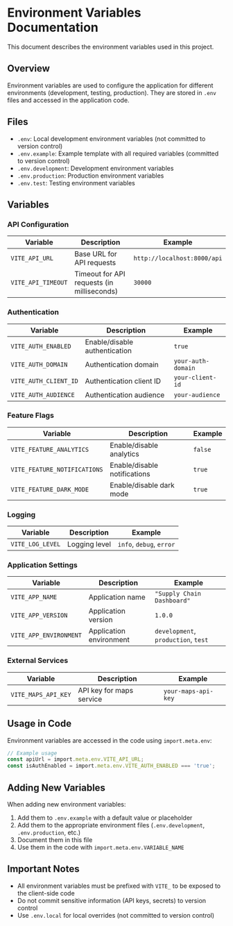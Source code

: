 # Environment Variables Documentation

This document describes the environment variables used in this project.

## Overview

Environment variables are used to configure the application for different environments (development, testing, production).
They are stored in `.env` files and accessed in the application code.

## Files

- `.env`: Local development environment variables (not committed to version control)
- `.env.example`: Example template with all required variables (committed to version control)
- `.env.development`: Development environment variables
- `.env.production`: Production environment variables
- `.env.test`: Testing environment variables

## Variables

### API Configuration

| Variable | Description | Example |
|----------|-------------|---------|
| `VITE_API_URL` | Base URL for API requests | `http://localhost:8000/api` |
| `VITE_API_TIMEOUT` | Timeout for API requests (in milliseconds) | `30000` |

### Authentication

| Variable | Description | Example |
|----------|-------------|---------|
| `VITE_AUTH_ENABLED` | Enable/disable authentication | `true` |
| `VITE_AUTH_DOMAIN` | Authentication domain | `your-auth-domain` |
| `VITE_AUTH_CLIENT_ID` | Authentication client ID | `your-client-id` |
| `VITE_AUTH_AUDIENCE` | Authentication audience | `your-audience` |

### Feature Flags

| Variable | Description | Example |
|----------|-------------|---------|
| `VITE_FEATURE_ANALYTICS` | Enable/disable analytics | `false` |
| `VITE_FEATURE_NOTIFICATIONS` | Enable/disable notifications | `true` |
| `VITE_FEATURE_DARK_MODE` | Enable/disable dark mode | `true` |

### Logging

| Variable | Description | Example |
|----------|-------------|---------|
| `VITE_LOG_LEVEL` | Logging level | `info`, `debug`, `error` |

### Application Settings

| Variable | Description | Example |
|----------|-------------|---------|
| `VITE_APP_NAME` | Application name | `"Supply Chain Dashboard"` |
| `VITE_APP_VERSION` | Application version | `1.0.0` |
| `VITE_APP_ENVIRONMENT` | Application environment | `development`, `production`, `test` |

### External Services

| Variable | Description | Example |
|----------|-------------|---------|
| `VITE_MAPS_API_KEY` | API key for maps service | `your-maps-api-key` |

## Usage in Code

Environment variables are accessed in the code using `import.meta.env`:

```typescript
// Example usage
const apiUrl = import.meta.env.VITE_API_URL;
const isAuthEnabled = import.meta.env.VITE_AUTH_ENABLED === 'true';
```

## Adding New Variables

When adding new environment variables:

1. Add them to `.env.example` with a default value or placeholder
2. Add them to the appropriate environment files (`.env.development`, `.env.production`, etc.)
3. Document them in this file
4. Use them in the code with `import.meta.env.VARIABLE_NAME`

## Important Notes

- All environment variables must be prefixed with `VITE_` to be exposed to the client-side code
- Do not commit sensitive information (API keys, secrets) to version control
- Use `.env.local` for local overrides (not committed to version control)
